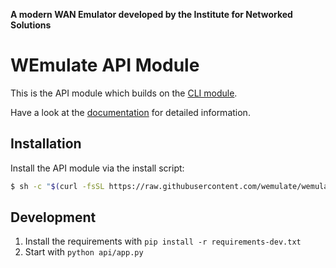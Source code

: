 **A modern WAN Emulator developed by the Institute for Networked Solutions**
# WEmulate API Module
This is the API module which builds on the [CLI module](https://github.com/wemulate/wemulate).

Have a look at the [documentation](https://wemulate.github.io/wemulate) for detailed information.

## Installation
Install the API module via the install script:
```bash
$ sh -c "$(curl -fsSL https://raw.githubusercontent.com/wemulate/wemulate/main/install/install.sh)"
```

## Development
1. Install the requirements with `pip install -r requirements-dev.txt`
2. Start with `python api/app.py`
